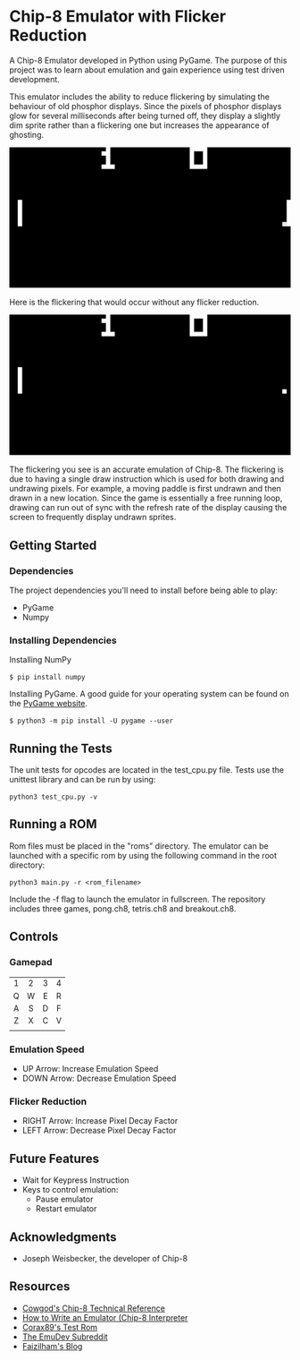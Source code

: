 # Chip-8 Emulator with Flicker Reduction

A Chip-8 Emulator developed in Python using PyGame. The purpose of this project was to learn about emulation and gain experience using test driven development. 

This emulator includes the ability to reduce flickering by simulating the behaviour of old phosphor displays. Since the pixels of phosphor displays glow for several milliseconds after being turned off, they display a slightly dim sprite rather than a flickering one but increases the appearance of ghosting. 

![](phosphor_demo.gif)

Here is the flickering that would occur without any flicker reduction.

![](flicker_demo.gif)

The flickering you see is an accurate emulation of Chip-8. The flickering is due to having a single draw instruction which is used for both drawing and undrawing pixels. For example, a moving paddle is first undrawn and then drawn in a new location. Since the game is essentially a free running loop, drawing can run out of sync with the refresh rate of the display causing the screen to frequently display undrawn sprites.

## Getting Started

### Dependencies

The project dependencies you'll need to install before being able to play:

* PyGame
* Numpy

### Installing Dependencies

Installing NumPy

```
$ pip install numpy
```

Installing PyGame. A good guide for your operating system can be found on the [PyGame website](https://www.pygame.org/wiki/GettingStarted).

```
$ python3 -m pip install -U pygame --user
```

## Running the Tests

The unit tests for opcodes are located in the test_cpu.py file. Tests use the unittest library and can be run by using:

```
python3 test_cpu.py -v
```

## Running a ROM

Rom files must be placed in the "roms" directory. The emulator can be launched with a specific rom by using the following command in the root directory:

```
python3 main.py -r <rom_filename>
```

Include the -f flag to launch the emulator in fullscreen. The repository includes three games, pong.ch8, tetris.ch8 and breakout.ch8.

## Controls

### Gamepad

|   |   |   |   |
|:-:|:-:|:-:|:-:|
| 1 | 2 | 3 | 4 |
| Q | W | E | R |
| A | S | D | F |
| Z | X | C | V |
|   |   |   |   |

### Emulation Speed

* UP Arrow: Increase Emulation Speed
* DOWN Arrow: Decrease Emulation Speed

### Flicker Reduction

* RIGHT Arrow: Increase Pixel Decay Factor
* LEFT Arrow: Decrease Pixel Decay Factor

## Future Features

* Wait for Keypress Instruction
* Keys to control emulation:
  * Pause emulator
  * Restart emulator

## Acknowledgments

* Joseph Weisbecker, the developer of Chip-8 

## Resources

* [Cowgod's Chip-8 Technical Reference](http://devernay.free.fr/hacks/chip8/C8TECH10.HTM)
* [How to Write an Emulator (Chip-8 Interpreter](http://www.multigesture.net/articles/how-to-write-an-emulator-chip-8-interpreter/)
* [Corax89's Test Rom](https://github.com/corax89/chip8-test-rom)
* [The EmuDev Subreddit](https://www.reddit.com/r/EmuDev/)
* [Faizilham's Blog](https://faizilham.github.io/revisiting-chip8)
